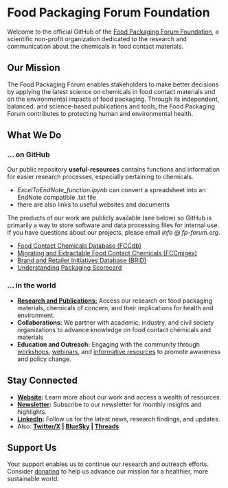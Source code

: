# Food Packaging Forum Foundation

Welcome to the official GitHub of the [Food Packaging Forum Foundation](https://www.foodpackagingforum.org/), a scientific non-profit organization dedicated to the research and communication about the chemicals in food contact materials.

## Our Mission

The Food Packaging Forum enables stakeholders to make better decisions by applying the latest science on chemicals in food contact materials and on the environmental impacts of food packaging. Through its independent, balanced, and science-based publications and tools, the Food Packaging Forum contributes to protecting human and environmental health.

## What We Do
### ... on GitHub

Our public repository **useful-resources** contains functions and information for easier research processes, especially pertaining to chemicals. 
- _ExcelToEndNote_function.ipynb_ can convert a spreadsheet into an EndNote compatible .txt file
- there are also links to useful websites and documents

The products of our work are publicly available (see below) so GitHub is primarily a way to store software and data processing files for internal use. If you have questions about our projects, please email *info @ fp-forum.org*. 
- [Food Contact Chemicals Database (FCCdb)](https://www.foodpackagingforum.org/fccdb)
- [Migrating and Extractable Food Contact Chemicals (FCCmigex)](https://www.foodpackagingforum.org/fccmigex)
- [Brand and Retailer Initiatives Database (BRID)](https://www.foodpackagingforum.org/brand-retailer-initiatives)
- [Understanding Packaging Scorecard](https://upscorecard.org/)


### ... in the world
- **[Research and Publications:](https://www.foodpackagingforum.org/resources/publications/peer-reviewed-papers)** Access our research on food packaging materials, chemicals of concern, and their implications for health and environment.
- **Collaborations:** We partner with academic, industry, and civil society organizations to advance knowledge on food contact chemicals and materials
- **Education and Outreach:** Engaging with the community through [workshops](https://www.foodpackagingforum.org/events/categories/workshops), [webinars](https://www.foodpackagingforum.org/events/categories/presentations), and [informative resources](https://www.foodpackagingforum.org/packaging-fact-sheets) to promote awareness and policy change.


## Stay Connected

- **[Website](https://www.foodpackagingforum.org/):** Learn more about our work and access a wealth of resources.
- **[Newsletter](https://www.foodpackagingforum.org/newsletter):** Subscribe to our newsletter for monthly insights and highlights.
- **[LinkedIn](https://www.linkedin.com/company/food-packaging-forum/):** Follow us for the latest news, research findings, and updates.
- Also: **[Twitter/X](https://twitter.com/fpffoundation) | [BlueSky](https://bsky.app/profile/fpffoundation.bsky.social) | [Threads](https://www.threads.net/@fpf_foundation)**


## Support Us

Your support enables us to continue our research and outreach efforts. Consider [donating](https://www.foodpackagingforum.org/support-us) to help us advance our mission for a healthier, more sustainable world.


<!--

**Here are some ideas to get you started:**

🙋‍♀️ A short introduction - what is your organization all about?
🌈 Contribution guidelines - how can the community get involved?
👩‍💻 Useful resources - where can the community find your docs? Is there anything else the community should know?
🍿 Fun facts - what does your team eat for breakfast?
🧙 Remember, you can do mighty things with the power of [Markdown](https://docs.github.com/github/writing-on-github/getting-started-with-writing-and-formatting-on-github/basic-writing-and-formatting-syntax)
-->
